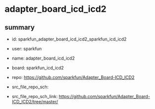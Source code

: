 # adapter_board_icd_icd2
 
## summary 
* id: sparkfun_adapter_board_icd_icd2_sparkfun_icd_icd2
* user: sparkfun
* name: adapter_board_icd_icd2
* board: sparkfun_icd_icd2
* repo: https://github.com/sparkfun/Adapter_Board-ICD_ICD2



* src_file_repo_sch: 
* src_file_repo_sch_link: https://github.com/sparkfun/Adapter_Board-ICD_ICD2/tree/master/






